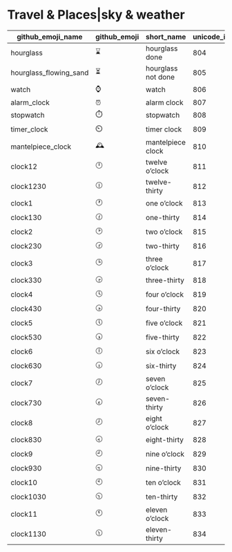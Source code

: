 # Travel & Places|sky & weather

|github_emoji_name|github_emoji|short_name|unicode_index|
|---|---|---|---|
|hourglass|:hourglass:|hourglass done|804|
|hourglass_flowing_sand|:hourglass_flowing_sand:|hourglass not done|805|
|watch|:watch:|watch|806|
|alarm_clock|:alarm_clock:|alarm clock|807|
|stopwatch|:stopwatch:|stopwatch|808|
|timer_clock|:timer_clock:|timer clock|809|
|mantelpiece_clock|:mantelpiece_clock:|mantelpiece clock|810|
|clock12|:clock12:|twelve o’clock|811|
|clock1230|:clock1230:|twelve-thirty|812|
|clock1|:clock1:|one o’clock|813|
|clock130|:clock130:|one-thirty|814|
|clock2|:clock2:|two o’clock|815|
|clock230|:clock230:|two-thirty|816|
|clock3|:clock3:|three o’clock|817|
|clock330|:clock330:|three-thirty|818|
|clock4|:clock4:|four o’clock|819|
|clock430|:clock430:|four-thirty|820|
|clock5|:clock5:|five o’clock|821|
|clock530|:clock530:|five-thirty|822|
|clock6|:clock6:|six o’clock|823|
|clock630|:clock630:|six-thirty|824|
|clock7|:clock7:|seven o’clock|825|
|clock730|:clock730:|seven-thirty|826|
|clock8|:clock8:|eight o’clock|827|
|clock830|:clock830:|eight-thirty|828|
|clock9|:clock9:|nine o’clock|829|
|clock930|:clock930:|nine-thirty|830|
|clock10|:clock10:|ten o’clock|831|
|clock1030|:clock1030:|ten-thirty|832|
|clock11|:clock11:|eleven o’clock|833|
|clock1130|:clock1130:|eleven-thirty|834|
